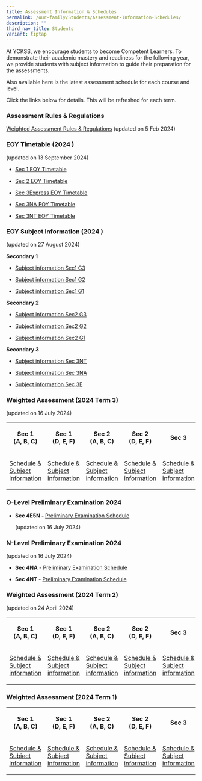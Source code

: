 ```yaml
---
title: Assessment Information & Schedules
permalink: /our-family/Students/Assessment-Information-Schedules/
description: ""
third_nav_title: Students
variant: tiptap
---
```

<p>At YCKSS, we encourage students to become Competent Learners. To demonstrate
their academic mastery and readiness for the following year, we provide
students with subject information to guide their preparation for the assessments.</p>
<p>Also available here is the latest assessment schedule for each course
and level.</p>
<p>Click the links below for details. This will be refreshed for each term.</p>
<h3><strong>Assessment Rules &amp; Regulations</strong></h3>
<p><a href="/files/Students/Assessment Information Sche/NEW/YCKSS_Weighted_Assessment_Rules_and_Regulations.pdf" rel="noopener noreferrer nofollow" target="_blank">Weighted Assessment Rules &amp; Regulations</a> (updated
on 5 Feb 2024)</p>
<h3><strong>EOY Timetable (2024 )</strong></h3>
<p>(updated on 13 September 2024)</p>
<ul data-tight="true" class="tight">
<li>
<p><a href="/files/Students/Assessment Information Sche/2024_Sec_1_EOY_Timetable.pdf" rel="noopener nofollow" target="_blank">Sec 1 EOY Timetable</a>
</p>
</li>
<li>
<p><a href="/files/Students/Assessment Information Sche/2024_Sec_2_EOY_Timetable.pdf" rel="noopener nofollow" target="_blank">Sec 2 EOY Timetable</a>
</p>
</li>
<li>
<p><a href="/files/Students/Assessment Information Sche/Sec_3Express_EOY_Timetable_2024.pdf" rel="noopener nofollow" target="_blank">Sec 3Express EOY Timetable</a>
</p>
</li>
<li>
<p><a href="/files/Students/Assessment Information Sche/Sec_3N_A__EOY_Timetable2024.pdf" rel="noopener nofollow" target="_blank">Sec 3NA EOY Timetable</a>
</p>
</li>
<li>
<p><a href="/files/Students/Assessment Information Sche/Sec_3N_T__EOY_Timetable_2024_updated130924_.pdf" rel="noopener nofollow" target="_blank">Sec 3NT EOY Timetable</a>
</p>
<p></p>
</li>
</ul>
<h3><strong>EOY Subject information (2024 )</strong></h3>
<p>(updated on 27 August 2024)</p>
<p><strong>Secondary 1</strong>
</p>
<ul data-tight="true" class="tight">
<li>
<p><a href="/files/Students/Assessment Information Sche/EOY__Subject_Information_2024_9__Sec_1_G3_.pdf" rel="noopener noreferrer nofollow" target="_blank">Subject information Sec1 G3</a>
</p>
</li>
<li>
<p><a href="/files/Students/Assessment Information Sche/EOY__Subject_Information_2024_9__Sec_1_G2_.pdf" rel="noopener noreferrer nofollow" target="_blank">Subject information Sec1 G2</a>
</p>
</li>
<li>
<p><a href="/files/Students/Assessment Information Sche/EOY_Subject_Information_2024_9__Sec_1_G1_.pdf" rel="noopener noreferrer nofollow" target="_blank">Subject information Sec1 G1</a>
</p>
</li>
</ul>
<p><strong>Secondary 2</strong>
</p>
<ul data-tight="true" class="tight">
<li>
<p><a href="/files/Students/Assessment Information Sche/EOY__Subject_Information_2024__Sec_2_G3_updated_.pdf" rel="noopener noreferrer nofollow" target="_blank">Subject information Sec2 G3</a>
</p>
</li>
<li>
<p><a href="/files/Students/Assessment Information Sche/EOY_Subject_Information_2024__Sec_2_G2_updated_.pdf" rel="noopener noreferrer nofollow" target="_blank">Subject information Sec2 G2</a>
</p>
</li>
<li>
<p><a href="/files/Students/Assessment Information Sche/EOY__Subject_Information_2024_9__Sec_2_G1_.pdf" rel="noopener noreferrer nofollow" target="_blank">Subject information Sec2 G1</a>
</p>
</li>
</ul>
<p><strong>Secondary 3</strong>
</p>
<ul data-tight="true" class="tight">
<li>
<p><a href="/files/Students/Assessment Information Sche/EOY_Subject_Information_2024__3NT_.pdf" rel="noopener noreferrer nofollow" target="_blank">Subject information Sec 3NT</a>
</p>
</li>
<li>
<p><a href="/files/Students/Assessment Information Sche/EOY__Subject_Information_2024__Sec_3NA_updated_.pdf" rel="noopener noreferrer nofollow" target="_blank">Subject information Sec 3NA</a>
</p>
</li>
<li>
<p><a href="/files/Students/Assessment Information Sche/EOY__Subject_Information_2024__3E_.pdf" rel="noopener noreferrer nofollow" target="_blank">Subject information Sec 3E</a>
</p>
</li>
</ul>
<h3><strong>Weighted Assessment (2024 Term 3)</strong></h3>
<p>(updated on 16 July 2024)</p>
<table style="minWidth: 125px">
<colgroup>
<col>
<col>
<col>
<col>
<col>
</colgroup>
<tbody>
<tr>
<th rowspan="1" colspan="1">
<p>Sec 1
<br>(A, B, C)</p>
</th>
<th rowspan="1" colspan="1">
<p>Sec 1
<br>(D, E, F)</p>
</th>
<th rowspan="1" colspan="1">
<p>Sec 2
<br>(A, B, C)</p>
</th>
<th rowspan="1" colspan="1">
<p>Sec 2
<br>(D, E, F)</p>
</th>
<th rowspan="1" colspan="1">
<p>Sec 3</p>
</th>
</tr>
<tr>
<td rowspan="1" colspan="1">
<p><a href="/files/Students/Assessment Information Sche/Secondary_1A_B_C_Weighted_Assessment_Term_3__Schedule_2024.pdf" rel="noopener noreferrer nofollow" target="_blank">Schedule &amp; Subject information</a>
</p>
</td>
<td rowspan="1" colspan="1">
<p><a href="/files/Students/Assessment Information Sche/Secondary_1D_E_F_Weighted_Assessment_Term_3__Schedule_2024.pdf" rel="noopener noreferrer nofollow" target="_blank">Schedule &amp; Subject information</a>
</p>
</td>
<td rowspan="1" colspan="1">
<p><a href="/files/Students/Assessment Information Sche/Secondary_2A_B_C_Weighted_Assessment_Term_3__Schedule_2024.pdf" rel="noopener noreferrer nofollow" target="_blank">Schedule &amp; Subject information</a>
</p>
</td>
<td rowspan="1" colspan="1">
<p><a href="/files/Students/Assessment Information Sche/Secondary_2D_E_F_Weighted_Assessment_Term_3__Schedule_2024.pdf" rel="noopener noreferrer nofollow" target="_blank">Schedule &amp; Subject information</a>
</p>
</td>
<td rowspan="1" colspan="1">
<p><a href="/files/Students/Assessment Information Sche/Secondary_3_Weighted_Assessment_Schedule__Term_3__2024.pdf" rel="noopener noreferrer nofollow" target="_blank">Schedule &amp; Subject information</a>
</p>
</td>
</tr>
</tbody>
</table>
<h3></h3>
<h3><strong>O-Level Preliminary Examination 2024</strong></h3>
<ul data-tight="true" class="tight">
<li>
<p><strong>Sec 4E5N - </strong><a href="/files/Students/Assessment Information Sche/Sec_4E5N__Prelim_schedule_2024.pdf" rel="noopener noreferrer nofollow" target="_blank">Preliminary Examination Schedule</a>
</p>
<p>(updated on 16 July 2024)</p>
</li>
</ul>
<h3><strong>N-Level Preliminary Examination 2024</strong></h3>
<p>(updated on 16 July 2024)</p>
<ul data-tight="true" class="tight">
<li>
<p><strong>Sec 4NA</strong> - <a href="/files/Students/Assessment Information Sche/Sec_4NA_Prelim_Scheduleupdated160724.pdf" rel="noopener noreferrer nofollow" target="_blank">Preliminary Examination Schedule</a>
</p>
</li>
<li>
<p><strong>Sec 4NT </strong>- <a href="/files/Students/Assessment Information Sche/Sec_4NT_Prelim_Scheduleupdated.pdf" rel="noopener noreferrer nofollow" target="_blank">Preliminary Examination Schedule</a>
</p>
</li>
</ul>
<p></p>
<h3><strong>Weighted Assessment (2024 Term 2)</strong></h3>
<p>(updated on 24 April 2024)</p>
<table style="minWidth: 150px">
<colgroup>
<col>
<col>
<col>
<col>
<col>
<col>
</colgroup>
<tbody>
<tr>
<th rowspan="1" colspan="1">
<p>Sec 1
<br>(A, B, C)</p>
</th>
<th rowspan="1" colspan="1">
<p>Sec 1
<br>(D, E, F)</p>
</th>
<th rowspan="1" colspan="1">
<p>Sec 2
<br>(A, B, C)</p>
</th>
<th rowspan="1" colspan="1">
<p>Sec 2
<br>(D, E, F)</p>
</th>
<th rowspan="1" colspan="1">
<p>Sec 3</p>
</th>
<th rowspan="1" colspan="1">
<p>Sec 4&amp;5</p>
</th>
</tr>
<tr>
<td rowspan="1" colspan="1">
<p><a href="/files/Students/Assessment Information Sche/WA2 2024/Secondary_1A_B_C_Weighted_Assessment_Term_2__Schedule_2024.pdf" rel="noopener noreferrer nofollow" target="_blank">Schedule &amp; Subject information</a>
</p>
</td>
<td rowspan="1" colspan="1">
<p><a href="/files/Students/Assessment Information Sche/WA2 2024/Secondary1D_E_FWeighred_Assessment_Term_2_Schedule_2024.pdf" rel="noopener noreferrer nofollow" target="_blank">Schedule &amp; Subject information</a>
</p>
</td>
<td rowspan="1" colspan="1">
<p><a href="/files/Students/Assessment Information Sche/WA2 2024/Secondary_2A_B_C_Weighted_Assessment_Term_2__Schedule_2024.pdf" rel="noopener noreferrer nofollow" target="_blank">Schedule &amp; Subject information</a>
</p>
</td>
<td rowspan="1" colspan="1">
<p><a href="/files/Students/Assessment Information Sche/WA2 2024/Secondary_2D_E_F_Weighted_Assessment_Term_2__Schedule_2024.pdf" rel="noopener noreferrer nofollow" target="_blank">Schedule &amp; Subject information</a>
</p>
</td>
<td rowspan="1" colspan="1">
<p><a href="/files/Students/Assessment Information Sche/WA2 2024/Secondary_3_Weighted_Assessment_Schedule__Term_2__2024Revised.pdf" rel="noopener noreferrer nofollow" target="_blank">Schedule &amp; Subject information</a>
</p>
</td>
<td rowspan="1" colspan="1">
<p><a href="/files/Students/Assessment Information Sche/WA2 2024/Secondary_4_5_Weighted_Assessment_Schedule__Term_2__2024.pdf" rel="noopener noreferrer nofollow" target="_blank">Schedule &amp; Subject information</a>
</p>
</td>
</tr>
</tbody>
</table>
<h3></h3>
<h3><strong>Weighted Assessment (2024 Term 1)</strong></h3>
<table style="minWidth: 150px">
<colgroup>
<col>
<col>
<col>
<col>
<col>
<col>
</colgroup>
<tbody>
<tr>
<th rowspan="1" colspan="1">
<p>Sec 1
<br>(A, B, C)</p>
</th>
<th rowspan="1" colspan="1">
<p>Sec 1
<br>(D, E, F)</p>
</th>
<th rowspan="1" colspan="1">
<p>Sec 2
<br>(A, B, C)</p>
</th>
<th rowspan="1" colspan="1">
<p>Sec 2
<br>(D, E, F)</p>
</th>
<th rowspan="1" colspan="1">
<p>Sec 3</p>
</th>
<th rowspan="1" colspan="1">
<p>Sec 4&amp;5</p>
</th>
</tr>
<tr>
<td rowspan="1" colspan="1">
<p><a href="/files/Students/Assessment Information Sche/NEW/Secondary_1A_B_C_Weighted_Assessment_Term_1__Schedule_2024.pdf" rel="noopener noreferrer nofollow" target="_blank">Schedule &amp; Subject information</a>
</p>
</td>
<td rowspan="1" colspan="1">
<p><a href="/files/Students/Assessment Information Sche/NEW/Secondary_1D_E_F_Weighted_Assessment_Term_1__Schedule_2024.pdf" rel="noopener noreferrer nofollow" target="_blank">Schedule &amp; Subject information</a>
</p>
</td>
<td rowspan="1" colspan="1">
<p><a href="/files/Students/Assessment Information Sche/NEW/Secondary_2A_B_C_Weighted_Assessment_Term_1__Schedule_2024.pdf" rel="noopener noreferrer nofollow" target="_blank">Schedule &amp; Subject information</a>
</p>
</td>
<td rowspan="1" colspan="1">
<p><a href="/files/Students/Assessment Information Sche/NEW/Secondary_2D_E_F_Weighted_Assessment_Term_1__Schedule_2024.pdf" rel="noopener noreferrer nofollow" target="_blank">Schedule &amp; Subject information</a>
</p>
</td>
<td rowspan="1" colspan="1">
<p><a href="/files/Students/Assessment Information Sche/WA2 2024/Secondary_3_Weighted_Assessment_Schedule__Term_2__2024Revised.pdf" rel="noopener noreferrer nofollow" target="_blank">Schedule &amp; Subject information</a>
</p>
</td>
<td rowspan="1" colspan="1">
<p><a href="/files/Students/Assessment Information Sche/NEW/Secondary_4_5_Weighted_Assessment_Schedule__Term_1__2024.pdf" rel="noopener noreferrer nofollow" target="_blank">Schedule &amp; Subject information</a>
</p>
</td>
</tr>
</tbody>
</table>
<h3></h3>
<p></p>